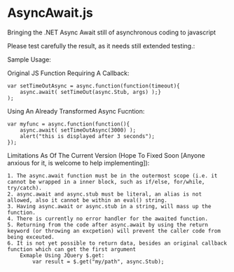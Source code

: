 AsyncAwait.js
=============

Bringing the .NET Async Await still of asynchronous coding to javascript

Please test carefully the result, as it needs still extended testing.:

Sample Usage:

Original JS Function Requiring A Callback:

	var setTimeOutAsync = async.function(function(timeout){
	 	async.await( setTimeOut(async.Stub, args) );}
	);

Using An Already Transformed Async Fucntion:

	var myfunc = async.function(function(){
  		async.await( setTimeOutAsync(3000) );
  		alert("this is displayed after 3 seconds");
	});
	
Limitations As Of The Current Version (Hope To Fixed Soon [Anyone anxious for it, is welcome to help implementing]):
   
 	1. The async.await function must be in the outermost scope (i.e. it cannot be wrapped in a inner block, such as if/else, for/while, try/catch).
 	2. async.await and async.stub must be literal, an alias is not allowed, also it cannot be within an eval() string.
 	3. Having async.await or async.stub in a string, will mass up the function.
 	4. There is currently no error handler for the awaited function.
 	5. Returning from the code after async.await by using the return keyword (or throwing an excpetion) will prevent the caller code from being exceuted.
 	6. It is not yet possible to return data, besides an original callback function which can get the first argument
 		Exmaple Using JQuery $.get:
 			var result = $.get("my/path", async.Stub);
 
 	
 
